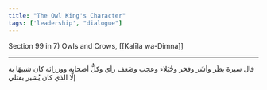 ```yaml
---
title: "The Owl King's Character"
tags: ['leadership', "dialogue"]
---
```


 Section 99 in 7) Owls and Crows, [[Kalīla wa-Dimna]]

---
قال سيرةَ بطَر وأشَر وفخر وخُيَلاء وعجب وضَعف رأي وكلُّ أصحابه ووزرائه كان شبيهًا به إلَّا الذي كان يُشير بقتلي
